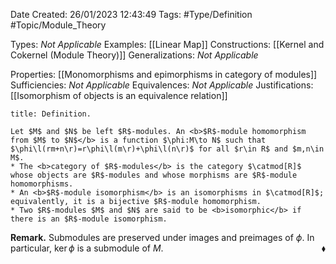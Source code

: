 <div class="topSpace"></div>

Date Created: 26/01/2023 12:43:49
Tags: #Type/Definition #Topic/Module_Theory

Types: <i>Not Applicable</i>
Examples: [[Linear Map]]
Constructions: [[Kernel and Cokernel (Module Theory)]]
Generalizations: <i>Not Applicable</i>

Properties: [[Monomorphisms and epimorphisms in category of modules]]
Sufficiencies: <i>Not Applicable</i>
Equivalences: <i>Not Applicable</i>
Justifications: [[Isomorphism of objects is an equivalence relation]]

``` ad-Definition
title: Definition.

Let $M$ and $N$ be left $R$-modules. An <b>$R$-module homomorphism from $M$ to $N$</b> is a function $\phi:M\to N$ such that $\phi\l(rm+n\r)=r\phi\l(m\r)+\phi\l(n\r)$ for all $r\in R$ and $m,n\in M$.
* The <b>category of $R$-modules</b> is the category $\catmod[R]$ whose objects are $R$-modules and whose morphisms are $R$-module homomorphisms.
* An <b>$R$-module isomorphism</b> is an isomorphisms in $\catmod[R]$; equivalently, it is a bijective $R$-module homomorphism.
* Two $R$-modules $M$ and $N$ are said to be <b>isomorphic</b> if there is an $R$-module isomorphism.

```

<b>Remark.</b> Submodules are preserved under images and preimages of $\phi$. In particular, $\ker\phi$ is a submodule of $M$.<span style="float:right;">$\blacklozenge$</span>
